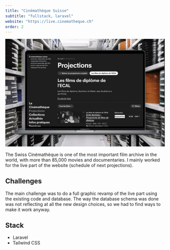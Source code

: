 ```yaml
---
title: "Cinémathèque Suisse"
subtitle: "fullstack, laravel"
website: "https://live.cinematheque.ch"
order: 2
---
```


![Site Cinémathèque](../../assets/cinematheque.jpeg)

The Swiss Cinémathèque is one of the most important film archive in the world, with more than 85,000 movies and documentaries. I mainly worked for the live part of the website (schedule of next projections).

## Challenges

The main challenge was to do a full graphic revamp of the live part using the existing code and database. The way the database schema was done was not reflecting at all the new design choices, so we had to find ways to make it work anyway.

## Stack

- Laravel
- Tailwind CSS
